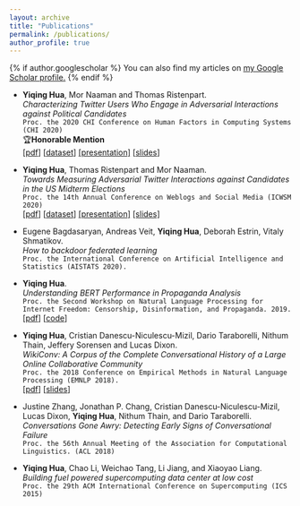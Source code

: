 ```yaml
---
layout: archive
title: "Publications"
permalink: /publications/
author_profile: true
---
```


{% if author.googlescholar %}
  You can also find my articles on <u><a href="{{author.googlescholar}}">my Google Scholar profile</a>.</u>
{% endif %}



* **Yiqing Hua**, Mor Naaman and Thomas Ristenpart.  
*Characterizing Twitter Users Who Engage in Adversarial Interactions against Political Candidates*   
`Proc. the 2020 CHI Conference on Human Factors in Computing Systems (CHI 2020)`   
:trophy:**Honorable Mention**  
[[pdf](http://vegetable68.github.io/papers/adversarial_user_chi2020.pdf)]
[[dataset](https://figshare.com/articles/U_S_Midterm_Election_Twitter_Dataset_2018/11374062)]
[[presentation]](https://www.youtube.com/watch?v=hdap4ndgqUk)
[[slides](http://vegetable68.github.io/slides/chi2020_slides.pdf)]

* **Yiqing Hua**, Thomas Ristenpart and Mor Naaman.  
*Towards Measuring Adversarial Twitter Interactions against Candidates in the US Midterm Elections*   
`Proc. the 14th Annual Conference on Weblogs and Social Media (ICWSM 2020)`   
[[pdf](http://vegetable68.github.io/papers/adversarial_candidates_icwsm2020.pdf)]
[[dataset](https://figshare.com/articles/U_S_Midterm_Election_Twitter_Dataset_2018/11374062)]
[[presentation]](https://youtu.be/skS0L5RrYJk)
[[slides]](http://vegetable68.github.io/slides/icwsm2020_slides.pdf)

* Eugene Bagdasaryan, Andreas Veit, **Yiqing Hua**, Deborah Estrin, Vitaly Shmatikov.   
*How to backdoor federated learning*   
`Proc. the International Conference on Artificial Intelligence and Statistics (AISTATS 2020).`


* **Yiqing Hua**.  
*Understanding BERT Performance in Propaganda Analysis*    
`Proc. the Second Workshop on Natural Language Processing for Internet Freedom: Censorship, Disinformation, and Propaganda. 2019.`    
[[pdf](http://vegetable68.github.io/papers/bert_propaganda_emnlp2019.pdf)]
[[code](https://github.com/vegetable68/propaganda_detection)]

* **Yiqing Hua**, Cristian Danescu-Niculescu-Mizil, Dario Taraborelli, Nithum Thain, Jeffery Sorensen and Lucas Dixon.  
*WikiConv: A Corpus of the Complete Conversational History of a Large Online Collaborative Community*     
`Proc. the 2018 Conference on Empirical Methods in Natural Language Processing (EMNLP 2018).`    
[[pdf](http://vegetable68.github.io/papers/wikiconv_emnlp2018.pdf)]
[[slides](http://vegetable68.github.io/slides/wikiconv_emnlp2018.pdf)]

* Justine Zhang, Jonathan P. Chang, Cristian Danescu-Niculescu-Mizil, Lucas Dixon, **Yiqing Hua**, Nithum Thain, and Dario Taraborelli.  
*Conversations Gone Awry: Detecting Early Signs of Conversational Failure*    
`Proc. the 56th Annual Meeting of the Association for Computational Linguistics. (ACL 2018)`    

* **Yiqing Hua**, Chao Li, Weichao Tang, Li Jiang, and Xiaoyao Liang.   
*Building fuel powered supercomputing data center at low cost*    
`Proc. the 29th ACM International Conference on Supercomputing (ICS 2015)`    


